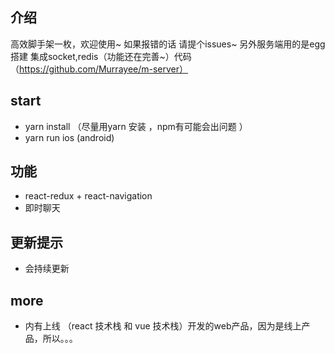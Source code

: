 ## 介绍
高效脚手架一枚，欢迎使用~
如果报错的话 请提个issues~
另外服务端用的是egg搭建  集成socket,redis（功能还在完善~）代码（https://github.com/Murrayee/m-server）

## start
- yarn install （尽量用yarn 安装 ，npm有可能会出问题 ）
- yarn run ios (android)

## 功能
- react-redux + react-navigation
- 即时聊天

## 更新提示

- 会持续更新

## more

- 内有上线 （react 技术栈 和 vue 技术栈）开发的web产品，因为是线上产品，所以。。。


